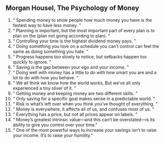 ## Morgan Housel, The Psychology of Money
1. “ Spending money to show people how much money you have is the fastest way to have less money. ”
2. “ Planning is important, but the most important part of every plan is to plan on the (plan not going according to plan). ”
3. “ Controlling your time is the highest dividend money pays. ”
4. “ Doing something you love on a schedule you can’t control can feel the same as doing something you hate. ”
5. “ Progress happens too slowly to notice, but setbacks happen too quickly to ignore. ”
6. “ Saving is the gap between your ego and your income. ”
7. “ Doing well with money has a little to do with how smart you are and a lot to do with how you behave. ”
8. “ We all think we know how the world works, But we’ve all only experienced a tiny sliver of it. ”
9. “ Getting money and keeping money are two different skills. ”
10. “ Only saving for a specific goal makes sense in a predictable world. ”
11.  “ Risk is what’s left over when you think you’ve thought of everything. ”
12.  “ Money is everywhere, it affects all of us, and confuses most of us. ”
13.  “ Everything has a price, but not all prices appear on labels. ”
14.  “ Money’s greatest intrinsic value—and this can’t be overstated—is its ability to give you control over your time."
15.  “ One of the most powerful ways to increase your savings isn’t to raise your income. It’s to raise your humility."
